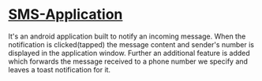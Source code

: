# [SMS-Application](https://github.com/its-aritra/SMS-Application/tree/master)
It's an android application built to notify an incoming message. When the notification is clicked(tapped) the message content and sender's number is displayed in the application window.
Further an additional feature is added which forwards the message received to a phone number we specify and leaves a toast notification for it.
